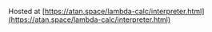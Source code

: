 Hosted at [https://atan.space/lambda-calc/interpreter.html](https://atan.space/lambda-calc/interpreter.html)
